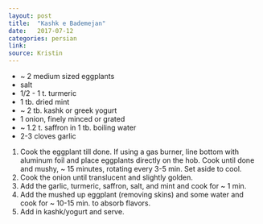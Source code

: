 ```yaml
---
layout: post
title:  "Kashk e Bademejan"
date:   2017-07-12
categories: persian
link:
source: Kristin
---
```


* ~ 2 medium sized eggplants
* salt
* 1/2 - 1 t. turmeric
* 1 tb. dried mint
* ~ 2 tb. kashk or greek yogurt
* 1 onion, finely minced or grated
* ~ 1.2 t. saffron in 1 tb. boiling water
* 2-3 cloves garlic

1. Cook the eggplant till done.  If using a gas burner, line bottom with aluminum foil and place eggplants directly on the hob.  Cook until done and mushy, ~ 15 minutes, rotating every 3-5 min.  Set aside to cool.
2. Cook the onion until translucent and slightly golden.
3. Add the garlic, turmeric, saffron, salt, and mint and cook for ~ 1 min.
4. Add the mushed up eggplant (removing skins) and some water and cook for ~ 10-15 min. to absorb flavors.
5. Add in kashk/yogurt and serve.
